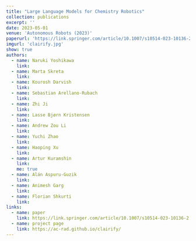 ```yaml
---
title: "Large Language Models for Chemistry Robotics"
collection: publications
excerpt: ''
date: 2023-05-01
venue: 'Autonomous Robots (2023)'
paperurl: 'https://link.springer.com/article/10.1007/s10514-023-10136-2'
imgurl: 'clairify.jpg'
show: true
authors:
  - name: Naruki Yoshikawa
    link: 
  - name: Marta Skreta
    link:
  - name: Kourosh Darvish
    link:
  - name: Sebastian Arellano-Rubach
    link:
  - name: Zhi Ji
    link:
  - name: Lasse Bjørn Kristensen
    link:
  - name: Andrew Zou Li
    link:
  - name: Yuchi Zhao
    link:
  - name: Haoping Xu
    link:
  - name: Artur Kuramshin
    link:
    me: true
  - name: Alán Aspuru-Guzik
    link:
  - name: Animesh Garg
    link:
  - name: Florian Shkurti
    link:
links:
  - name: paper
    link: https://link.springer.com/article/10.1007/s10514-023-10136-2
  - name: project page
    link: https://ac-rad.github.io/clairify/
---
```

